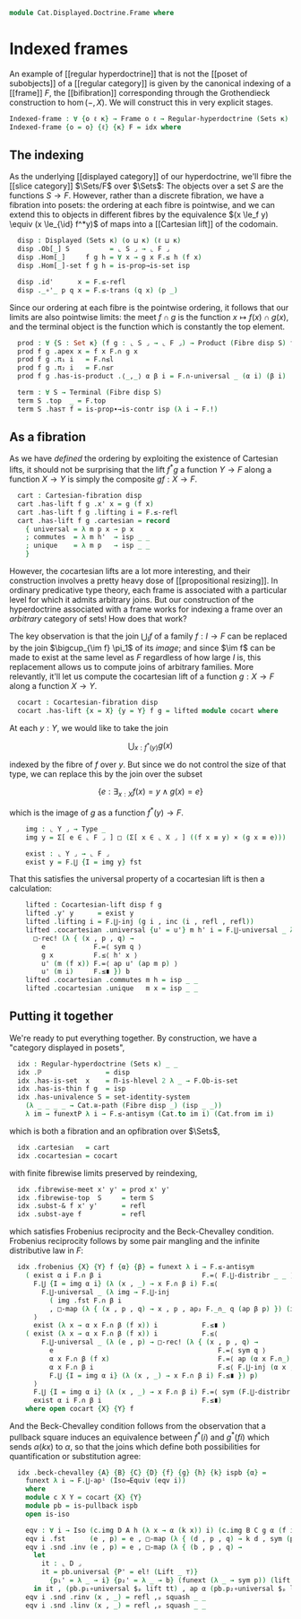 <!--
```agda
open import Cat.Instances.Sets.Complete
open import Cat.Displayed.Cocartesian
open import Cat.Displayed.Cartesian
open import Cat.Displayed.Doctrine
open import Cat.Diagram.Pullback
open import Cat.Diagram.Terminal
open import Cat.Diagram.Product
open import Cat.Displayed.Fibre
open import Cat.Displayed.Base
open import Cat.Prelude

open import Order.Frame
open import Order.Base

import Cat.Reasoning as Cat

import Order.Frame.Reasoning as Frm

open Regular-hyperdoctrine
open Cocartesian-fibration
open Cartesian-fibration
open Cocartesian-lift
open Cartesian-lift
open is-cocartesian
open is-cartesian
open is-product
open Displayed
open Terminal
open Product
```
-->

```agda
module Cat.Displayed.Doctrine.Frame where
```

# Indexed frames

An example of [[regular hyperdoctrine]] that is not the [[poset of
subobjects]] of a [[regular category]] is given by the canonical
indexing of a [[frame]] $F$, the [[bifibration]] corresponding through
the Grothendieck construction to $\hom(-,X)$. We will construct this in
very explicit stages.

```agda
Indexed-frame : ∀ {o ℓ κ} → Frame o ℓ → Regular-hyperdoctrine (Sets κ) (o ⊔ κ) (ℓ ⊔ κ)
Indexed-frame {o = o} {ℓ} {κ} F = idx where
```

<!--
```agda
  module F = Frm (F .snd)

  private opaque
    isp : ∀ {x : Type κ} {f g : x → ⌞ F ⌟} → is-prop (∀ x → f x F.≤ g x)
    isp = Π-is-hlevel 1 λ _ → F.≤-thin
```
-->

## The indexing

As the underlying [[displayed category]] of our hyperdoctrine, we'll
fibre the [[slice category]] $\Sets/F$ over $\Sets$: The objects over a
set $S$ are the functions $S \to F$. However, rather than a discrete
fibration, we have a fibration into posets: the ordering at each fibre
is pointwise, and we can extend this to objects in different fibres by
the equivalence $(x \le_f y) \equiv (x \le_{\id} f^*y)$ of maps into a
[[Cartesian lift]] of the codomain.

```agda
  disp : Displayed (Sets κ) (o ⊔ κ) (ℓ ⊔ κ)
  disp .Ob[_] S          = ⌞ S ⌟ → ⌞ F ⌟
  disp .Hom[_]     f g h = ∀ x → g x F.≤ h (f x)
  disp .Hom[_]-set f g h = is-prop→is-set isp

  disp .id'      x = F.≤-refl
  disp ._∘'_ p q x = F.≤-trans (q x) (p _)
```

<!--
```agda
  disp .idr' f'         = isp _ _
  disp .idl' f'         = isp _ _
  disp .assoc' f' g' h' = isp _ _
```
-->

Since our ordering at each fibre is the pointwise ordering, it follows
that our limits are also pointwise limits: the meet $f \cap g$ is the
function $x \mapsto f(x) \cap g(x)$, and the terminal object is the
function which is constantly the top element.

```agda
  prod : ∀ {S : Set κ} (f g : ⌞ S ⌟ → ⌞ F ⌟) → Product (Fibre disp S) f g
  prod f g .apex x = f x F.∩ g x
  prod f g .π₁ i   = F.∩≤l
  prod f g .π₂ i   = F.∩≤r
  prod f g .has-is-product .⟨_,_⟩ α β i = F.∩-universal _ (α i) (β i)
```

<!--
```agda
  prod f g .has-is-product .π₁∘factor    = isp _ _
  prod f g .has-is-product .π₂∘factor    = isp _ _
  prod f g .has-is-product .unique _ _ _ = isp _ _
```
-->

```agda
  term : ∀ S → Terminal (Fibre disp S)
  term S .top  _ = F.top
  term S .has⊤ f = is-prop∙→is-contr isp (λ i → F.!)
```

## As a fibration

As we have _defined_ the ordering by exploiting the existence of
Cartesian lifts, it should not be surprising that the lift $f^*g$ a
function $Y \to F$ along a function $X \to Y$ is simply the composite
$gf : X \to F$.

```agda
  cart : Cartesian-fibration disp
  cart .has-lift f g .x' x = g (f x)
  cart .has-lift f g .lifting i = F.≤-refl
  cart .has-lift f g .cartesian = record
    { universal = λ m p x → p x
    ; commutes  = λ m h'  → isp _ _
    ; unique    = λ m p   → isp _ _
    }
```

However, the *co*cartesian lifts are a lot more interesting, and their
construction involves a pretty heavy dose of [[propositional resizing]].
In ordinary predicative type theory, each frame is associated with a
particular level for which it admits arbitrary joins. But our
construction of the hyperdoctrine associated with a frame works for
indexing a frame over an _arbitrary_ category of sets! How does that
work?

The key observation is that the join $\bigcup_I f$ of a family $f : I
\to F$ can be replaced by the join $\bigcup_{\im f} \pi_1$ of its
_image_; and since $\im f$ can be made to exist at the same level as $F$
regardless of how large $I$ is, this replacement allows us to compute
joins of arbitrary families. More relevantly, it'll let us compute the
cocartesian lift of a function $g : X \to F$ along a function $X \to Y$.

```agda
  cocart : Cocartesian-fibration disp
  cocart .has-lift {x = X} {y = Y} f g = lifted module cocart where
```

At each $y : Y$, we would like to take the join

$$
\bigcup_{x : f^*(y)} g(x)
$$

indexed by the fibre of $f$ over $y$. But since we do not control the
size of that type, we can replace this by the join over the subset

$$
\{ e : \exists_{x : X} f(x) = y \land g(x) = e \}
$$

which is the image of $g$ as a function $f^*(y) \to F$.

```agda
    img : ⌞ Y ⌟ → Type _
    img y = Σ[ e ∈ ⌞ F ⌟ ] □ (Σ[ x ∈ ⌞ X ⌟ ] ((f x ≡ y) × (g x ≡ e)))

    exist : ⌞ Y ⌟ → ⌞ F ⌟
    exist y = F.⋃ {I = img y} fst
```

That this satisfies the universal property of a cocartesian lift is then
a calculation:

```agda
    lifted : Cocartesian-lift disp f g
    lifted .y' y      = exist y
    lifted .lifting i = F.⋃-inj (g i , inc (i , refl , refl))
    lifted .cocartesian .universal {u' = u'} m h' i = F.⋃-universal _ λ (e , b) →
      □-rec! (λ { (x , p , q) →
        e            F.=⟨ sym q ⟩
        g x          F.≤⟨ h' x ⟩
        u' (m (f x)) F.=⟨ ap u' (ap m p) ⟩
        u' (m i)     F.≤∎ }) b
    lifted .cocartesian .commutes m h = isp _ _
    lifted .cocartesian .unique   m x = isp _ _
```

## Putting it together

We're ready to put everything together. By construction, we have a
"category displayed in posets",

```agda
  idx : Regular-hyperdoctrine (Sets κ) _ _
  idx .ℙ                = disp
  idx .has-is-set  x    = Π-is-hlevel 2 λ _ → F.Ob-is-set
  idx .has-is-thin f g  = isp
  idx .has-univalence S = set-identity-system
    (λ _ _ _ _ → Cat.≅-path (Fibre disp _) (isp _ _))
    λ im → funextP λ i → F.≤-antisym (Cat.to im i) (Cat.from im i)
```

which is both a fibration and an opfibration over $\Sets$,

```agda
  idx .cartesian   = cart
  idx .cocartesian = cocart
```

with finite fibrewise limits preserved by reindexing,

```agda
  idx .fibrewise-meet x' y' = prod x' y'
  idx .fibrewise-top  S     = term S
  idx .subst-& f x' y'      = refl
  idx .subst-aye f          = refl
```

which satisfies Frobenius reciprocity and the Beck-Chevalley condition.
Frobenius reciprocity follows by some pair mangling and the infinite
distributive law in $F$:

```agda
  idx .frobenius {X} {Y} f {α} {β} = funext λ i → F.≤-antisym
    ( exist α i F.∩ β i                         F.=⟨ F.⋃-distribr _ _ ⟩
      F.⋃ {I = img α i} (λ (x , _) → x F.∩ β i) F.≤⟨
        F.⋃-universal _ (λ img → F.⋃-inj
          ( img .fst F.∩ β i
          , □-map (λ { (x , p , q) → x , p , ap₂ F._∩_ q (ap β p) }) (img .snd)))
      ⟩
      exist (λ x → α x F.∩ β (f x)) i           F.≤∎ )
    ( exist (λ x → α x F.∩ β (f x)) i           F.≤⟨
        F.⋃-universal _ (λ (e , p) → □-rec! (λ { (x , p , q) →
          e                                         F.=⟨ sym q ⟩
          α x F.∩ β (f x)                           F.=⟨ ap (α x F.∩_) (ap β p) ⟩
          α x F.∩ β i                               F.≤⟨ F.⋃-inj (α x , inc (x , p , refl)) ⟩
          F.⋃ {I = img α i} (λ (x , _) → x F.∩ β i) F.≤∎ }) p)
      ⟩
      F.⋃ {I = img α i} (λ (x , _) → x F.∩ β i) F.=⟨ sym (F.⋃-distribr _ _) ⟩
      exist α i F.∩ β i                         F.≤∎)
    where open cocart {X} {Y} f
```

And the Beck-Chevalley condition follows from the observation that a
pullback square induces an equivalence between $f^*(i)$ and $g^*(f i)$
which sends $\alpha(k x)$ to $\alpha$, so that the joins which define
both possibilities for quantification or substitution agree:

```agda
  idx .beck-chevalley {A} {B} {C} {D} {f} {g} {h} {k} ispb {α} =
    funext λ i → F.⋃-apⁱ (Iso→Equiv (eqv i))
    where
    module c X Y = cocart {X} {Y}
    module pb = is-pullback ispb
    open is-iso

    eqv : ∀ i → Iso (c.img D A h (λ x → α (k x)) i) (c.img B C g α (f i))
    eqv i .fst      (e , p) = e , □-map (λ { (d , p , q) → k d , sym (pb.square $ₚ _) ∙ ap f p , q }) p
    eqv i .snd .inv (e , p) = e , □-map (λ { (b , p , q) →
      let
        it : ⌞ D ⌟
        it = pb.universal {P' = el! (Lift _ ⊤)}
          {p₁' = λ _ → i} {p₂' = λ _ → b} (funext (λ _ → sym p)) (lift tt)
      in it , (pb.p₁∘universal $ₚ lift tt) , ap α (pb.p₂∘universal $ₚ lift tt) ∙ q }) p
    eqv i .snd .rinv (x , _) = refl ,ₚ squash _ _
    eqv i .snd .linv (x , _) = refl ,ₚ squash _ _
```
